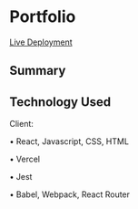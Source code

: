 # Portfolio

[Live Deployment]()

## Summary

## Technology Used

Client:

• React, Javascript, CSS, HTML

• Vercel

• Jest

• Babel, Webpack, React Router
